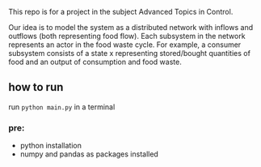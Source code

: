 This repo is for a project in the subject Advanced Topics in Control.

Our idea is to model the system as a distributed network with inflows and outflows (both representing food flow). Each subsystem in the network represents an actor in the food waste cycle. For example, a consumer subsystem consists of a state x representing stored/bought quantities of food and an output of consumption and food waste. 


## how to run
run `python main.py` in a terminal


### pre:
- python installation
- numpy and pandas as packages installed
